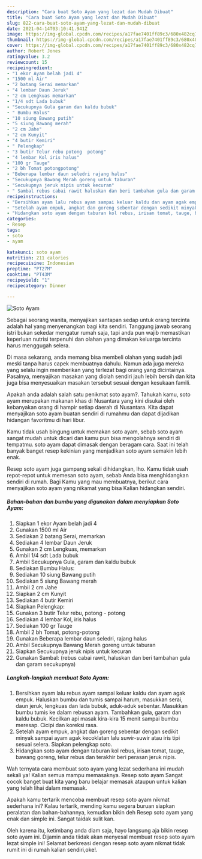 ```yaml
---
description: "Cara buat Soto Ayam yang lezat dan Mudah Dibuat"
title: "Cara buat Soto Ayam yang lezat dan Mudah Dibuat"
slug: 822-cara-buat-soto-ayam-yang-lezat-dan-mudah-dibuat
date: 2021-04-14T03:10:41.941Z
image: https://img-global.cpcdn.com/recipes/a17fae7401ff89c3/680x482cq70/soto-ayam-foto-resep-utama.jpg
thumbnail: https://img-global.cpcdn.com/recipes/a17fae7401ff89c3/680x482cq70/soto-ayam-foto-resep-utama.jpg
cover: https://img-global.cpcdn.com/recipes/a17fae7401ff89c3/680x482cq70/soto-ayam-foto-resep-utama.jpg
author: Robert Jones
ratingvalue: 3.2
reviewcount: 15
recipeingredient:
- "1 ekor Ayam belah jadi 4"
- "1500 ml Air"
- "2 batang Serai memarkan"
- "4 lembar Daun Jeruk"
- "2 cm Lengkuas memarkan"
- "1/4 sdt Lada bubuk"
- "Secukupnya Gula garam dan kaldu bubuk"
- " Bumbu Halus"
- "10 siung Bawang putih"
- "5 siung Bawang merah"
- "2 cm Jahe"
- "2 cm Kunyit"
- "4 butir Kemiri"
- " Pelengkap"
- "3 butir Telur rebu potong  potong"
- "4 lembar Kol iris halus"
- "100 gr Tauge"
- "2 bh Tomat potongpotong"
- "Beberapa lembar daun seledri rajang halus"
- "Secukupnya Bawang Merah goreng untuk taburan"
- "Secukupnya jeruk nipis untuk kecuran"
- " Sambal rebus cabai rawit haluskan dan beri tambahan gula dan garam secukupnya"
recipeinstructions:
- "Bersihkan ayam lalu rebus ayam sampai keluar kaldu dan ayam agak empuk. Haluskan bumbu dan tumis sampai harum, masukkan serai, daun jeruk, lengkuas dan lada bubuk, aduk-aduk sebentar. Masukkan bumbu tumis ke dalam rebusan ayam. Tambahkan gula, garam dan kaldu bubuk. Kecilkan api masak kira-kira 15 menit sampai bumbu meresap. Cicipi dan koreksi rasa."
- "Setelah ayam empuk, angkat dan goreng sebentar dengan sedikit minyak sampai ayam agak kecoklatan lalu suwir-suwir atau iris tipi sesuai selera. Siapkan pelengkap soto."
- "Hidangkan soto ayam dengan taburan kol rebus, irisan tomat, tauge, bawang goreng, telur rebus dan terakhir beri perasan jeruk nipis."
categories:
- Resep
tags:
- soto
- ayam

katakunci: soto ayam 
nutrition: 211 calories
recipecuisine: Indonesian
preptime: "PT27M"
cooktime: "PT43M"
recipeyield: "1"
recipecategory: Dinner

---
```



![Soto Ayam](https://img-global.cpcdn.com/recipes/a17fae7401ff89c3/680x482cq70/soto-ayam-foto-resep-utama.jpg)

Sebagai seorang wanita, menyajikan santapan sedap untuk orang tercinta adalah hal yang menyenangkan bagi kita sendiri. Tanggung jawab seorang istri bukan sekedar mengatur rumah saja, tapi anda pun wajib memastikan keperluan nutrisi terpenuhi dan olahan yang dimakan keluarga tercinta harus menggugah selera.

Di masa  sekarang, anda memang bisa membeli olahan yang sudah jadi meski tanpa harus capek membuatnya dahulu. Namun ada juga mereka yang selalu ingin memberikan yang terlezat bagi orang yang dicintainya. Pasalnya, menyajikan masakan yang diolah sendiri jauh lebih bersih dan kita juga bisa menyesuaikan masakan tersebut sesuai dengan kesukaan famili. 



Apakah anda adalah salah satu penikmat soto ayam?. Tahukah kamu, soto ayam merupakan makanan khas di Nusantara yang kini disukai oleh kebanyakan orang di hampir setiap daerah di Nusantara. Kita dapat menyajikan soto ayam buatan sendiri di rumahmu dan dapat dijadikan hidangan favoritmu di hari libur.

Kamu tidak usah bingung untuk memakan soto ayam, sebab soto ayam sangat mudah untuk dicari dan kamu pun bisa mengolahnya sendiri di tempatmu. soto ayam dapat dimasak dengan beragam cara. Saat ini telah banyak banget resep kekinian yang menjadikan soto ayam semakin lebih enak.

Resep soto ayam juga gampang sekali dihidangkan, lho. Kamu tidak usah repot-repot untuk memesan soto ayam, sebab Anda bisa menghidangkan sendiri di rumah. Bagi Kamu yang mau membuatnya, berikut cara menyajikan soto ayam yang nikamat yang bisa Kalian hidangkan sendiri.

<!--inarticleads1-->

##### Bahan-bahan dan bumbu yang digunakan dalam menyiapkan Soto Ayam:

1. Siapkan 1 ekor Ayam belah jadi 4
1. Gunakan 1500 ml Air
1. Sediakan 2 batang Serai, memarkan
1. Sediakan 4 lembar Daun Jeruk
1. Gunakan 2 cm Lengkuas, memarkan
1. Ambil 1/4 sdt Lada bubuk
1. Ambil Secukupnya Gula, garam dan kaldu bubuk
1. Sediakan  Bumbu Halus:
1. Sediakan 10 siung Bawang putih
1. Sediakan 5 siung Bawang merah
1. Ambil 2 cm Jahe
1. Siapkan 2 cm Kunyit
1. Sediakan 4 butir Kemiri
1. Siapkan  Pelengkap:
1. Gunakan 3 butir Telur rebu, potong - potong
1. Sediakan 4 lembar Kol, iris halus
1. Sediakan 100 gr Tauge
1. Ambil 2 bh Tomat, potong-potong
1. Gunakan Beberapa lembar daun seledri, rajang halus
1. Ambil Secukupnya Bawang Merah goreng untuk taburan
1. Siapkan Secukupnya jeruk nipis untuk kecuran
1. Gunakan  Sambal: (rebus cabai rawit, haluskan dan beri tambahan gula dan garam secukupnya)




<!--inarticleads2-->

##### Langkah-langkah membuat Soto Ayam:

1. Bersihkan ayam lalu rebus ayam sampai keluar kaldu dan ayam agak empuk. Haluskan bumbu dan tumis sampai harum, masukkan serai, daun jeruk, lengkuas dan lada bubuk, aduk-aduk sebentar. Masukkan bumbu tumis ke dalam rebusan ayam. Tambahkan gula, garam dan kaldu bubuk. Kecilkan api masak kira-kira 15 menit sampai bumbu meresap. Cicipi dan koreksi rasa.
1. Setelah ayam empuk, angkat dan goreng sebentar dengan sedikit minyak sampai ayam agak kecoklatan lalu suwir-suwir atau iris tipi sesuai selera. Siapkan pelengkap soto.
1. Hidangkan soto ayam dengan taburan kol rebus, irisan tomat, tauge, bawang goreng, telur rebus dan terakhir beri perasan jeruk nipis.




Wah ternyata cara membuat soto ayam yang lezat sederhana ini mudah sekali ya! Kalian semua mampu memasaknya. Resep soto ayam Sangat cocok banget buat kita yang baru belajar memasak ataupun untuk kalian yang telah lihai dalam memasak.

Apakah kamu tertarik mencoba membuat resep soto ayam nikmat sederhana ini? Kalau tertarik, mending kamu segera buruan siapkan peralatan dan bahan-bahannya, kemudian bikin deh Resep soto ayam yang enak dan simple ini. Sangat taidak sulit kan. 

Oleh karena itu, ketimbang anda diam saja, hayo langsung aja bikin resep soto ayam ini. Dijamin anda tiidak akan menyesal membuat resep soto ayam lezat simple ini! Selamat berkreasi dengan resep soto ayam nikmat tidak rumit ini di rumah kalian sendiri,oke!.


